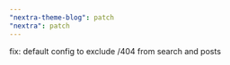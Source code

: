 ```yaml
---
"nextra-theme-blog": patch
"nextra": patch
---
```


fix: default config to exclude /404 from search and posts

